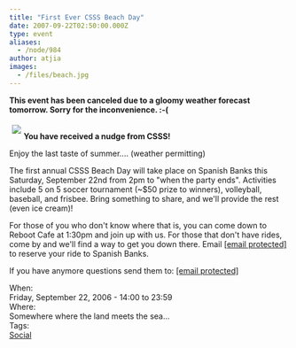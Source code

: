 ```yaml
---
title: "First Ever CSSS Beach Day"
date: 2007-09-22T02:50:00.000Z
type: event
aliases:
  - /node/984
author: atjia
images:
  - /files/beach.jpg
---
```


<div class="field field-name-body field-type-text-with-summary field-label-hidden"><div class="field-items"><div class="field-item even"><p><strong>This event has been canceled due to a gloomy weather forecast tomorrow.  Sorry for the inconvenience. :-(</strong></p>
<p><img src="/files/beach.jpg" hspace="5" vspace="5" align="left"><br>
<strong>You have received a nudge from CSSS!</strong></p>
<p>Enjoy the last taste of summer.... (weather permitting)</p>
<p>The first annual CSSS Beach Day will take place on Spanish Banks this Saturday, September 22nd from 2pm to &quot;when the party ends&quot;.  Activities include 5 on 5 soccer tournament (~$50 prize to winners), volleyball, baseball, and frisbee. Bring something to share, and we&apos;ll provide the rest (even ice cream)!   </p>
<p>For those of you who don&apos;t know where that is, you can come down to Reboot Cafe at 1:30pm and join up with us. For those that don&apos;t have rides, come by and we&apos;ll find a way to get you down there.  Email <a href="/cdn-cgi/l/email-protection#395b5c585a51794d515c5a4c5b5c175a58"><span class="__cf_email__" data-cfemail="5d3f383c3e351d2935383e283f38733e3c">[email&#xA0;protected]</span></a> to reserve your ride to Spanish Banks.</p>
<p>If you have anymore questions send them to:  <a href="/cdn-cgi/l/email-protection#b6d4d3d7d5def6c2ded3d5c3d4d398d5d7"><span class="__cf_email__" data-cfemail="fc9e999d9f94bc8894999f899e99d29f9d">[email&#xA0;protected]</span></a></p>
</div></div></div><div class="field field-name-field-dates field-type-datetime field-label-above"><div class="field-label">When:&#xA0;</div><div class="field-items"><div class="field-item even"><span class="date-display-single">Friday, September 22, 2006 - <span class="date-display-range"><span class="date-display-start">14:00</span> to <span class="date-display-end">23:59</span></span></span></div></div></div><div class="field field-name-field-location field-type-text field-label-above"><div class="field-label">Where:&#xA0;</div><div class="field-items"><div class="field-item even">Somewhere where the land meets the sea...</div></div></div>    <footer>
    <div class="field field-name-field-tags field-type-taxonomy-term-reference field-label-above"><div class="field-label">Tags:&#xA0;</div><div class="field-items"><div class="field-item even"><a href="/social">Social</a></div></div></div>      </footer>